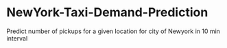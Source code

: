 # NewYork-Taxi-Demand-Prediction
Predict number of pickups for a given location for city of Newyork in 10 min interval
